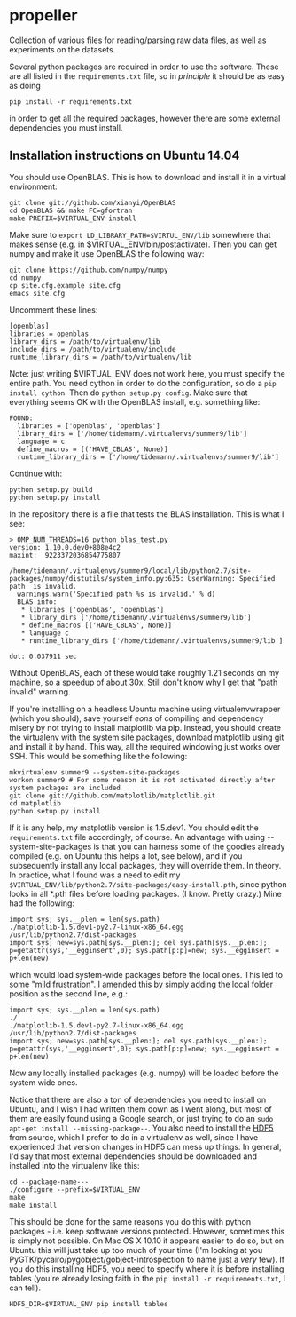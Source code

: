 # propeller
Collection of various files for reading/parsing raw data files, as well as experiments on the datasets.

Several python packages are required in order to use the software. These are all listed in the `requirements.txt` file, so in _principle_ it should be as easy as doing

```
pip install -r requirements.txt
```

in order to get all the required packages, however there are some external dependencies you must install.


## Installation instructions on Ubuntu 14.04

You should use OpenBLAS. This is how to download and install it in a virtual environment:

```
git clone git://github.com/xianyi/OpenBLAS
cd OpenBLAS && make FC=gfortran
make PREFIX=$VIRTUAL_ENV install
```

Make sure to `export LD_LIBRARY_PATH=$VIRTUL_ENV/lib` somewhere that makes sense (e.g. in $VIRTUAL_ENV/bin/postactivate). Then you can get numpy and make it use OpenBLAS the following way:

```
git clone https://github.com/numpy/numpy
cd numpy
cp site.cfg.example site.cfg
emacs site.cfg
```

Uncomment these lines:

```
[openblas]
libraries = openblas
library_dirs = /path/to/virtualenv/lib
include_dirs = /path/to/virtualenv/include
runtime_library_dirs = /path/to/virtualenv/lib
```

Note: just writing $VIRTUAL_ENV does not work here, you must specify the entire path. You need cython in order to do the configuration, so do a `pip install cython`. Then do `python setup.py config`. Make sure that everything seems OK with the OpenBLAS install, e.g. something like:

```
FOUND:
  libraries = ['openblas', 'openblas']
  library_dirs = ['/home/tidemann/.virtualenvs/summer9/lib']
  language = c
  define_macros = [('HAVE_CBLAS', None)]
  runtime_library_dirs = ['/home/tidemann/.virtualenvs/summer9/lib']
```

Continue with:

```
python setup.py build
python setup.py install
```

In the repository there is a file that tests the BLAS installation. This is what I see:

```
> OMP_NUM_THREADS=16 python blas_test.py
version: 1.10.0.dev0+808e4c2
maxint:  9223372036854775807

/home/tidemann/.virtualenvs/summer9/local/lib/python2.7/site-packages/numpy/distutils/system_info.py:635: UserWarning: Specified path  is invalid.
  warnings.warn('Specified path %s is invalid.' % d)
  BLAS info:
   * libraries ['openblas', 'openblas']
   * library_dirs ['/home/tidemann/.virtualenvs/summer9/lib']
   * define_macros [('HAVE_CBLAS', None)]
   * language c
   * runtime_library_dirs ['/home/tidemann/.virtualenvs/summer9/lib']

dot: 0.037911 sec
```

Without OpenBLAS, each of these would take roughly 1.21 seconds on my machine, so a speedup of about 30x. Still don't know why I get that "path invalid" warning.

If you're installing on a headless Ubuntu machine using virtualenvwrapper (which you should), save yourself _eons_ of compiling and dependency misery by not trying to install matplotlib via pip. Instead, you should create the virtualenv with the system site packages, download matplotlib using git and install it by hand. This way, all the required windowing just works over SSH. This would be something like the following:

```
mkvirtualenv summer9 --system-site-packages
workon summer9 # For some reason it is not activated directly after system packages are included
git clone git://github.com/matplotlib/matplotlib.git 
cd matplotlib
python setup.py install 
```

If it is any help, my matplotlib version is 1.5.dev1. You should edit the `requirements.txt` file accordingly, of course. An advantage with using --system-site-packages is that you can harness some of the goodies already compiled (e.g. on Ubuntu this helps a lot, see below), and if you subsequently install any local packages, they will override them. In theory. In practice, what I found was a need to edit my `$VIRTUAL_ENV/lib/python2.7/site-packages/easy-install.pth`, since python looks in all *.pth files before loading packages. (I know. Pretty crazy.) Mine had the following:

```
import sys; sys.__plen = len(sys.path)
./matplotlib-1.5.dev1-py2.7-linux-x86_64.egg
/usr/lib/python2.7/dist-packages
import sys; new=sys.path[sys.__plen:]; del sys.path[sys.__plen:]; p=getattr(sys,'__egginsert',0); sys.path[p:p]=new; sys.__egginsert = p+len(new)
```

which would load system-wide packages before the local ones. This led to some "mild frustration". I amended this by simply adding the local folder position as the second line, e.g.:

```
import sys; sys.__plen = len(sys.path)
./
./matplotlib-1.5.dev1-py2.7-linux-x86_64.egg
/usr/lib/python2.7/dist-packages
import sys; new=sys.path[sys.__plen:]; del sys.path[sys.__plen:]; p=getattr(sys,'__egginsert',0); sys.path[p:p]=new; sys.__egginsert = p+len(new)
```

Now any locally installed packages (e.g. numpy) will be loaded before the system wide ones.

Notice that there are also a ton of dependencies you need to install on Ubuntu, and I wish I had written them down as I went along, but most of them are easily found using a Google search, or just trying to do an `sudo apt-get install --missing-package--`. You also need to install the [HDF5](https://www.hdfgroup.org/HDF5/release/obtainsrc.html) from source, which I prefer to do in a virtualenv as well, since I have experienced that version changes in HDF5 can mess up things. In general, I'd say that most external dependencies should be downloaded and installed into the virtualenv like this:

```
cd --package-name---
./configure --prefix=$VIRTUAL_ENV
make
make install
```

This should be done for the same reasons you do this with python packages - i.e. keep software versions protected. However, sometimes this is simply not possible. On Mac OS X 10.10 it appears easier to do so, but on Ubuntu this will just take up too much of your time (I'm looking at you PyGTK/pycairo/pygobject/gobject-introspection to name just a _very_ few). If you do this installing HDF5, you need to specify where it is before installing tables (you're already losing faith in the `pip install -r requirements.txt`, I can tell).

```
HDF5_DIR=$VIRTUAL_ENV pip install tables
```
